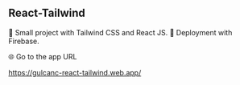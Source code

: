 ## React-Tailwind

💠 Small project with Tailwind CSS  and React JS.
💠 Deployment with Firebase.

🌐 Go to the app URL 

https://gulcanc-react-tailwind.web.app/
